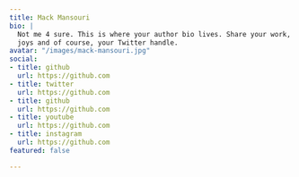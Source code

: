 ```yaml
---
title: Mack Mansouri
bio: |
  Not me 4 sure. This is where your author bio lives. Share your work, your
  joys and of course, your Twitter handle.
avatar: "/images/mack-mansouri.jpg"
social:
- title: github
  url: https://github.com
- title: twitter
  url: https://github.com
- title: github
  url: https://github.com
- title: youtube
  url: https://github.com
- title: instagram
  url: https://github.com
featured: false

---
```

